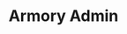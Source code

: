 ---
title: "Armory Admin"
description: Administer an Armory deployment that is installed in your environment.
weight: 3
---